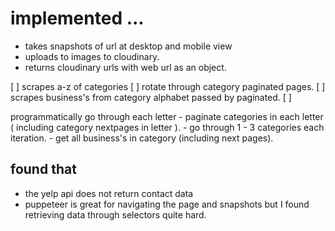 
# implemented ...

* takes snapshots of url at desktop and mobile view
* uploads to images to cloudinary.
* returns cloudinary urls with web url as an object.

[  ] scrapes a-z of categories
     [  ] rotate through category paginated pages.
[  ] scrapes business's from category alphabet passed by paginated.
[  ] 

programmatically go through each letter
     - paginate categories in each letter ( including category nextpages in letter ).
          - go through 1 - 3 categories each iteration.
              - get all business's in category (including next pages).

## found that
 * the yelp api does not return contact data
 * puppeteer is great for navigating the page and snapshots but I found retrieving data through
   selectors quite hard.
